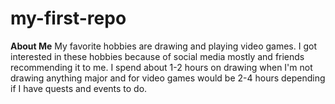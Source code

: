 # my-first-repo
**About Me**
My favorite hobbies are drawing and playing video games.
I got interested in these hobbies because of social media mostly and friends recommending it to me.
I spend about 1-2 hours on drawing when I'm not drawing anything major and for video games would be 2-4 hours depending if I have quests and events to do.
